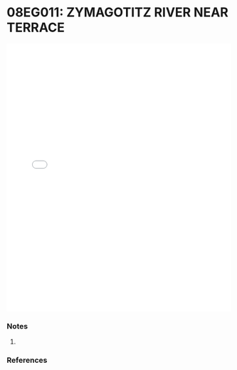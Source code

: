 # 08EG011: ZYMAGOTITZ RIVER NEAR TERRACE

<iframe src="/distribution_estimation/_static/stations/08EG011_fdc.html" width="100%" height="600" frameborder="0"></iframe>

### Notes
1. 

### References

